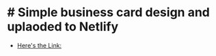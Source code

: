 # # Simple business card design and uplaoded to Netlify
- [Here's the Link:](https://cute-cocada-8a60a2.netlify.app/)

